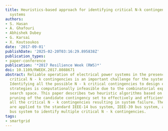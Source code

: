```yaml
---
title: Heuristics-based approach for identifying critical N-k contingencies in power
  systems
authors:
- S. Hasan
- A. Ghafouri
- Abhishek Dubey
- G. Karsai
- X. Koutsoukos
date: '2017-09-01'
publishDate: '2025-02-20T03:16:29.895838Z'
publication_types:
- paper-conference
publication: '*2017 Resilience Week (RWS)*'
doi: 10.1109/RWEEK.2017.8088671
abstract: Reliable operation of electrical power systems in the presence of multiple
  critical N - k contingencies is an important challenge for the system operators.
  Identifying all the possible N - k critical contingencies to design effective mitigation
  strategies is computationally infeasible due to the combinatorial explosion of the
  search space. This paper describes two heuristic algorithms based on the iterative
  pruning of the candidate contingency set to effectively and efficiently identify
  all the critical N - k contingencies resulting in system failure. These algorithms
  are applied to the standard IEEE-14 bus system, IEEE-39 bus system, and IEEE-57
  bus system to identify multiple critical N - k contingencies.
tags:
- smartgrid
---
```


